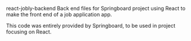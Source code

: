 react-jobly-backend
Back end files for Springboard project using React to make the front end of a job application app.

This code was entirely provided by Springboard, to be used in project focusing on React.

